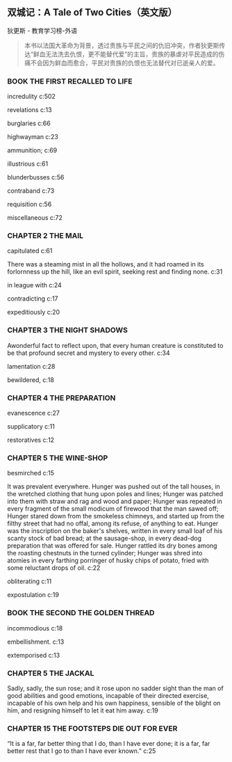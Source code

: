 ## 双城记：A Tale of Two Cities（英文版）

狄更斯  -  教育学习榜-外语

> 本书以法国大革命为背景，透过贵族与平民之间的仇旧冲突，作者狄更斯传达“鲜血无法洗去仇恨，更不能替代爱”的主旨，贵族的暴虐对平民造成的伤痛不会因为鲜血而愈合，平民对贵族的仇恨也无法替代对已逝亲人的爱。

### BOOK THE FIRST RECALLED TO LIFE

incredulity c:502

revelations c:13

burglaries  c:66

highwayman  c:23

ammunition; c:69

illustrious c:61

blunderbusses c:56

contraband  c:73

requisition c:56

miscellaneous c:72

### CHAPTER 2 THE MAIL

capitulated c:61

There was a steaming mist in all the hollows, and it had roamed in its forlornness up the hill, like an evil spirit, seeking rest and finding none. c:31

in league with c:24

contradicting c:17

expeditiously c:20

### CHAPTER 3 THE NIGHT SHADOWS

Awonderful fact to reflect upon, that every human creature is constituted to be that profound secret and mystery to every other. c:34

lamentation c:28

 bewildered, c:18

### CHAPTER 4 THE PREPARATION

evanescence c:27

supplicatory c:11

restoratives c:12

### CHAPTER 5 THE WINE-SHOP

 besmirched c:15

It was prevalent everywhere. Hunger was pushed out of the tall houses, in the wretched clothing that hung upon poles and lines; Hunger was patched into them with straw and rag and wood and paper; Hunger was repeated in every fragment of the small modicum of firewood that the man sawed off; Hunger stared down from the smokeless chimneys, and started up from the filthy street that had no offal, among its refuse, of anything to eat. Hunger was the inscription on the baker's shelves, written in every small loaf of his scanty stock of bad bread; at the sausage-shop, in every dead-dog preparation that was offered for sale. Hunger rattled its dry bones among the roasting chestnuts in the turned cylinder; Hunger was shred into atomies in every farthing porringer of husky chips of potato, fried with some reluctant drops of oil. c:22

obliterating c:11

expostulation c:19

### BOOK THE SECOND THE GOLDEN THREAD

incommodious c:18

embellishment. c:13

extemporised c:13

### CHAPTER 5 THE JACKAL

Sadly, sadly, the sun rose; and it rose upon no sadder sight than the man of good abilities and good emotions, incapable of their directed exercise, incapable of his own help and his own happiness, sensible of the blight on him, and resigning himself to let it eat him away. c:19

### CHAPTER 15 THE FOOTSTEPS DIE OUT FOR EVER

“It is a far, far better thing that I do, than I have ever done; it is a far, far better rest that I go to than I have ever known.” c:25
